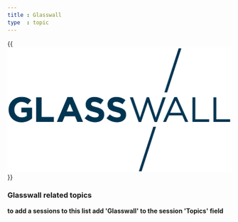 ```yaml
---
title : Glasswall
type  : topic
---
```


{{<img src="https://raw.githubusercontent.com/filetrust/glasswall-marketing/master/02_Asset%20Library/Logos/Glasswall-logo-blue.png" >}}

### Glasswall related topics

__to add a sessions to this list add 'Glasswall' to the session 'Topics' field__